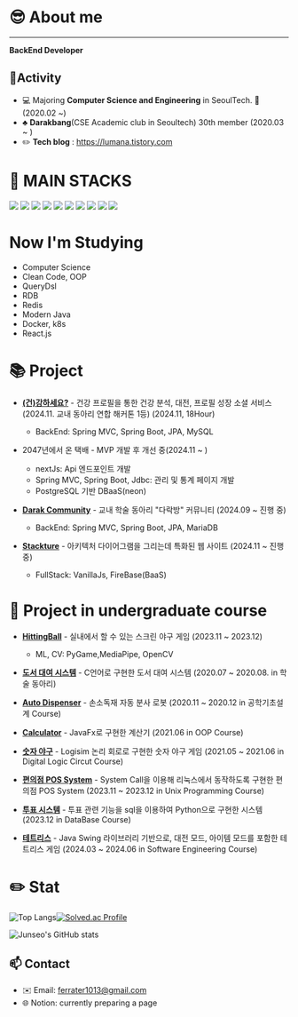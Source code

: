 # :sunglasses: About me
----------------------

**BackEnd Developer**

## 🏃Activity
* 💻 Majoring **Computer Science and Engineering** in SeoulTech. 🏫 (2020.02 ~)
* ♣️ **Darakbang**(CSE Academic club in Seoultech) 30th member (2020.03 ~ )
* ✏️ **Tech blog** : https://lumana.tistory.com


<div><h1>🔨 MAIN STACKS </h1></div>

<div> 
  <img src="https://img.shields.io/badge/java-007396?style=for-the-badge&logo=java&logoColor=white"> 
  <img src="https://img.shields.io/badge/spring-6DB33F?style=for-the-badge&logo=spring&logoColor=white">
  <img src="https://img.shields.io/badge/Spring Boot-6DB33F?style=for-the-badge&logo=Spring Boot&logoColor=yellow">
  <img src="https://img.shields.io/badge/JavaScript-F7DF1E?logo=JavaScript&logoColor=000&style=flat-square">
  <img src="https://img.shields.io/badge/amazonaws-232F3E?style=for-the-badge&logo=amazonaws&logoColor=white"> 
  <img src="https://img.shields.io/badge/linux-FCC624?style=for-the-badge&logo=linux&logoColor=black"> 
  <img src="https://img.shields.io/badge/firebase-FFCA28?style=for-the-badge&logo=firebase&logoColor=white">
  <img src="https://img.shields.io/badge/github-181717?style=for-the-badge&logo=github&logoColor=white">
  <img src="https://img.shields.io/badge/git-F05032?style=for-the-badge&logo=git&logoColor=white">
  <img src="https://img.shields.io/badge/c++-00599C?style=for-the-badge&logo=c%2B%2B&logoColor=white">
</div>

<div><h1> Now I'm Studying </h1></div>

- Computer Science
- Clean Code, OOP
- QueryDsl
- RDB
- Redis
- Modern Java
- Docker, k8s
- React.js


<div><h1>📚 Project</h1></div>
  
- [**(건)강하세요?**](https://github.com/Darakbang-EC-Hackerton/HealthMatch) - 건강 프로필을 통한 건강 분석, 대전, 프로필 성장 소셜 서비스 (2024.11. 교내 동아리 연합 해커톤 1등) (2024.11, 18Hour)

  - BackEnd: Spring MVC, Spring Boot, JPA, MySQL
 
- 2047년에서 온 택배 - MVP 개발 후 개선 중(2024.11 ~ )

  - nextJs: Api 엔드포인트 개발
  - Spring MVC, Spring Boot, Jdbc: 관리 및 통계 페이지 개발
  - PostgreSQL 기반 DBaaS(neon)
  
- [**Darak Community**](https://github.com/DarakCommunity) - 교내 학술 동아리 "다락방" 커뮤니티 (2024.09 ~ 진행 중)

  - BackEnd: Spring MVC, Spring Boot, JPA, MariaDB

- [**Stackture**](https://github.com/DawnGlow/Stackture) - 아키텍처 다이어그램을 그리는데 특화된 웹 사이트 (2024.11 ~ 진행 중)

  - FullStack: VanillaJs, FireBase(BaaS)

<div><h1>🏫 Project in undergraduate course</h1></div>

- [**HittingBall**](https://github.com/DawnGlow/Hitting_Ball) - 실내에서 할 수 있는 스크린 야구 게임 (2023.11 ~ 2023.12)

  - ML, CV: PyGame,MediaPipe, OpenCV

- [**도서 대여 시스템**](https://github.com/DawnGlow/BookRental_C) - C언어로 구현한 도서 대여 시스템 (2020.07 ~ 2020.08. in 학술 동아리)

- [**Auto Dispenser**](https://lumana.tistory.com/183) - 손소독재 자동 분사 로봇 (2020.11 ~ 2020.12 in 공학기초설계 Course)
  
- [**Calculator**](https://github.com/DawnGlow/Calculator) - JavaFx로 구현한 계산기 (2021.06 in OOP Course)
  
- [**숫자 야구**](https://github.com/DawnGlow/NumberBaseball_LogicCircuit) - Logisim 논리 회로로 구현한 숫자 야구 게임 (2021.05 ~ 2021.06 in Digital Logic Circut Course)

- [**편의점 POS System**](https://github.com/DawnGlow/Convenience_Store_Pos_System) - System Call을 이용해 리눅스에서 동작하도록 구현한 편의점 POS System (2023.11 ~ 2023.12 in Unix Programming Course)

- [**투표 시스템**](https://github.com/DawnGlow/Voting_system) - 투표 관련 기능을 sql을 이용하여 Python으로 구현한 시스템 (2023.12 in DataBase Course)

- [**테트리스**](https://github.com/SE-7team/Tetris_swing) - Java Swing 라이브러리 기반으로, 대전 모드, 아이템 모드를 포함한 테트리스 게임 (2024.03 ~ 2024.06 in Software Engineering Course)

<div><h1>✏️ Stat</h1></div>

![Top Langs](https://github-readme-stats.vercel.app/api/top-langs/?username=DawnGlow&layout=compact&theme=onedark)[![Solved.ac Profile](http://mazassumnida.wtf/api/generate_badge?boj=ferrater1013)](https://solved.ac/ferrater1013)

![Junseo's GitHub stats](https://github-readme-stats.vercel.app/api?username=DawnGlow&theme=flag-india&show_icons=true)

## 📫 Contact

- ✉️ Email: ferrater1013@gmail.com
- 🌐 Notion: currently preparing a page

